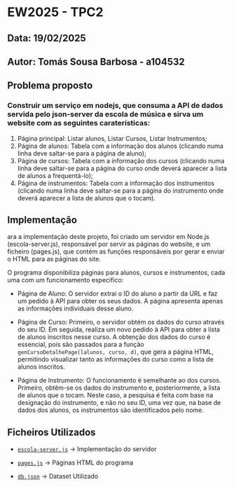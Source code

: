# **EW2025 - TPC2**

## **Data:** 19/02/2025 

## **Autor:** Tomás Sousa Barbosa - a104532


## **Problema proposto**

 ### Construir um serviço em nodejs, que consuma a API de dados servida pelo json-server da escola de música e sirva um website com as seguintes caraterísticas:

1. Página principal: Listar alunos, Listar Cursos, Listar Instrumentos;
2. Página de alunos: Tabela com a informação dos alunos (clicando numa linha deve saltar-se para a página de aluno);
3. Página de cursos: Tabela com a informação dos cursos (clicando numa linha deve saltar-se para a página do curso onde deverá aparecer a lista de alunos a frequentá-lo);
4. Página de instrumentos: Tabela com a informação dos instrumentos (clicando numa linha deve saltar-se para a página do instrumento onde deverá aparecer a lista de alunos que o tocam).



## **Implementação**

ara a implementação deste projeto, foi criado um servidor em Node.js (escola-server.js), responsável por servir as páginas do website, e um ficheiro (pages.js), que contém as funções responsáveis por gerar e enviar o HTML para as páginas do site.

O programa disponibiliza páginas para alunos, cursos e instrumentos, cada uma com um funcionamento específico:

- Página de Aluno: O servidor extrai o ID do aluno a partir da URL e faz um pedido à API para obter os seus dados. A página apresenta apenas as informações individuais desse aluno.

- Página de Curso: Primeiro, o servidor obtém os dados do curso através do seu ID. Em seguida, realiza um novo pedido à API para obter a lista de alunos inscritos nesse curso. A obtenção dos dados do curso é essencial, pois são passados para a função `genCursoDetalhePage(lalunos, curso, d)`, que gera a página HTML, permitindo visualizar tanto as informações do curso como a lista de alunos inscritos.

- Página de Instrumento: O funcionamento é semelhante ao dos cursos. Primeiro, obtêm-se os dados do instrumento e, posteriormente, a lista de alunos que o tocam. Neste caso, a pesquisa é feita com base na designação do instrumento, e não no seu ID, uma vez que, na base de dados dos alunos, os instrumentos são identificados pelo nome.

## **Ficheiros Utilizados**

- [`escola-server.js`](https://github.com/a104532/EW2025-A104532/blob/main/TPC1%3A%20A%20Oficina/gerador.py) → Implementação do servidor

- [`pages.js`](https://github.com/a104532/EW2025-A104532/blob/main/TPC1%3A%20A%20Oficina/servidor.js) → Páginas HTML do programa

- [`db.json`](https://github.com/a104532/EW2025-A104532/blob/main/TPC1%3A%20A%20Oficina/new_dataset.json) → Dataset Utilizado